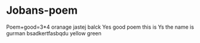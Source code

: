 # Jobans-poem
Poem+good=3*4
oranage
jastej balck
Yes good poem this is
Ys the name is gurman 
bsadkertfasbqdu
yellow green 
